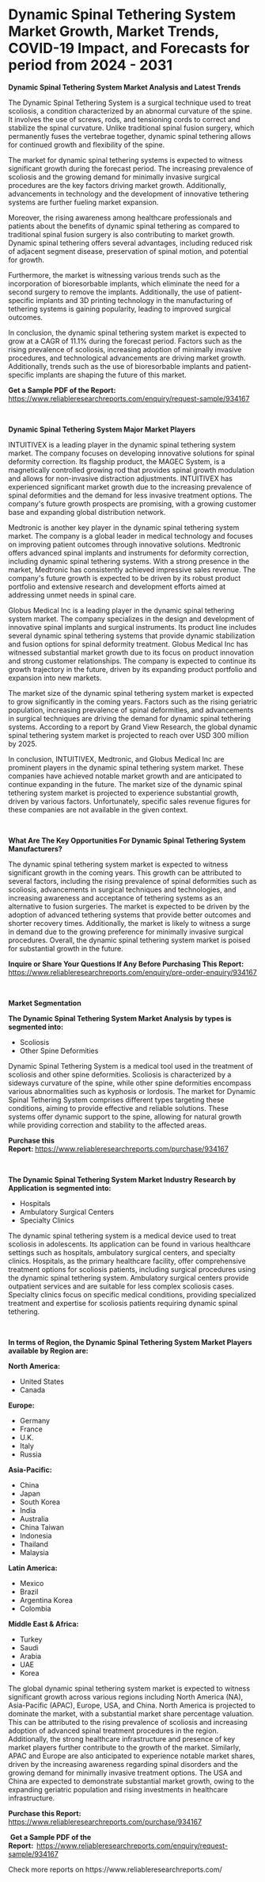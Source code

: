 <p><h1>Dynamic Spinal Tethering System Market Growth, Market Trends, COVID-19 Impact, and Forecasts for period from 2024 - 2031</h1></p><p><strong>Dynamic Spinal Tethering System Market Analysis and Latest Trends</strong></p>
<p><p>The Dynamic Spinal Tethering System is a surgical technique used to treat scoliosis, a condition characterized by an abnormal curvature of the spine. It involves the use of screws, rods, and tensioning cords to correct and stabilize the spinal curvature. Unlike traditional spinal fusion surgery, which permanently fuses the vertebrae together, dynamic spinal tethering allows for continued growth and flexibility of the spine.</p><p>The market for dynamic spinal tethering systems is expected to witness significant growth during the forecast period. The increasing prevalence of scoliosis and the growing demand for minimally invasive surgical procedures are the key factors driving market growth. Additionally, advancements in technology and the development of innovative tethering systems are further fueling market expansion.</p><p>Moreover, the rising awareness among healthcare professionals and patients about the benefits of dynamic spinal tethering as compared to traditional spinal fusion surgery is also contributing to market growth. Dynamic spinal tethering offers several advantages, including reduced risk of adjacent segment disease, preservation of spinal motion, and potential for growth.</p><p>Furthermore, the market is witnessing various trends such as the incorporation of bioresorbable implants, which eliminate the need for a second surgery to remove the implants. Additionally, the use of patient-specific implants and 3D printing technology in the manufacturing of tethering systems is gaining popularity, leading to improved surgical outcomes.</p><p>In conclusion, the dynamic spinal tethering system market is expected to grow at a CAGR of 11.1% during the forecast period. Factors such as the rising prevalence of scoliosis, increasing adoption of minimally invasive procedures, and technological advancements are driving market growth. Additionally, trends such as the use of bioresorbable implants and patient-specific implants are shaping the future of this market.</p></p>
<p><strong>Get a Sample PDF of the Report:&nbsp;</strong> <a href="https://www.reliableresearchreports.com/enquiry/request-sample/934167">https://www.reliableresearchreports.com/enquiry/request-sample/934167</a></p>
<p>&nbsp;</p>
<p><strong>Dynamic Spinal Tethering System Major Market Players</strong></p>
<p><p>INTUITIVEX is a leading player in the dynamic spinal tethering system market. The company focuses on developing innovative solutions for spinal deformity correction. Its flagship product, the MAGEC System, is a magnetically controlled growing rod that provides spinal growth modulation and allows for non-invasive distraction adjustments. INTUITIVEX has experienced significant market growth due to the increasing prevalence of spinal deformities and the demand for less invasive treatment options. The company's future growth prospects are promising, with a growing customer base and expanding global distribution network.</p><p>Medtronic is another key player in the dynamic spinal tethering system market. The company is a global leader in medical technology and focuses on improving patient outcomes through innovative solutions. Medtronic offers advanced spinal implants and instruments for deformity correction, including dynamic spinal tethering systems. With a strong presence in the market, Medtronic has consistently achieved impressive sales revenue. The company's future growth is expected to be driven by its robust product portfolio and extensive research and development efforts aimed at addressing unmet needs in spinal care.</p><p>Globus Medical Inc is a leading player in the dynamic spinal tethering system market. The company specializes in the design and development of innovative spinal implants and surgical instruments. Its product line includes several dynamic spinal tethering systems that provide dynamic stabilization and fusion options for spinal deformity treatment. Globus Medical Inc has witnessed substantial market growth due to its focus on product innovation and strong customer relationships. The company is expected to continue its growth trajectory in the future, driven by its expanding product portfolio and expansion into new markets.</p><p>The market size of the dynamic spinal tethering system market is expected to grow significantly in the coming years. Factors such as the rising geriatric population, increasing prevalence of spinal deformities, and advancements in surgical techniques are driving the demand for dynamic spinal tethering systems. According to a report by Grand View Research, the global dynamic spinal tethering system market is projected to reach over USD 300 million by 2025.</p><p>In conclusion, INTUITIVEX, Medtronic, and Globus Medical Inc are prominent players in the dynamic spinal tethering system market. These companies have achieved notable market growth and are anticipated to continue expanding in the future. The market size of the dynamic spinal tethering system market is projected to experience substantial growth, driven by various factors. Unfortunately, specific sales revenue figures for these companies are not available in the given context.</p></p>
<p>&nbsp;</p>
<p><strong>What Are The Key Opportunities For Dynamic Spinal Tethering System Manufacturers?</strong></p>
<p><p>The dynamic spinal tethering system market is expected to witness significant growth in the coming years. This growth can be attributed to several factors, including the rising prevalence of spinal deformities such as scoliosis, advancements in surgical techniques and technologies, and increasing awareness and acceptance of tethering systems as an alternative to fusion surgeries. The market is expected to be driven by the adoption of advanced tethering systems that provide better outcomes and shorter recovery times. Additionally, the market is likely to witness a surge in demand due to the growing preference for minimally invasive surgical procedures. Overall, the dynamic spinal tethering system market is poised for substantial growth in the future.</p></p>
<p><strong>Inquire or Share Your Questions If Any Before Purchasing This Report:</strong> <a href="https://www.reliableresearchreports.com/enquiry/pre-order-enquiry/934167">https://www.reliableresearchreports.com/enquiry/pre-order-enquiry/934167</a></p>
<p>&nbsp;</p>
<p><strong>Market Segmentation</strong></p>
<p><strong>The Dynamic Spinal Tethering System Market Analysis by types is segmented into:</strong></p>
<p><ul><li>Scoliosis</li><li>Other Spine Deformities</li></ul></p>
<p><p>Dynamic Spinal Tethering System is a medical tool used in the treatment of scoliosis and other spine deformities. Scoliosis is characterized by a sideways curvature of the spine, while other spine deformities encompass various abnormalities such as kyphosis or lordosis. The market for Dynamic Spinal Tethering System comprises different types targeting these conditions, aiming to provide effective and reliable solutions. These systems offer dynamic support to the spine, allowing for natural growth while providing correction and stability to the affected areas.</p></p>
<p><strong>Purchase this Report:&nbsp;</strong><a href="https://www.reliableresearchreports.com/purchase/934167">https://www.reliableresearchreports.com/purchase/934167</a></p>
<p>&nbsp;</p>
<p><strong>The Dynamic Spinal Tethering System Market Industry Research by Application is segmented into:</strong></p>
<p><ul><li>Hospitals</li><li>Ambulatory Surgical Centers</li><li>Specialty Clinics</li></ul></p>
<p><p>The dynamic spinal tethering system is a medical device used to treat scoliosis in adolescents. Its application can be found in various healthcare settings such as hospitals, ambulatory surgical centers, and specialty clinics. Hospitals, as the primary healthcare facility, offer comprehensive treatment options for scoliosis patients, including surgical procedures using the dynamic spinal tethering system. Ambulatory surgical centers provide outpatient services and are suitable for less complex scoliosis cases. Specialty clinics focus on specific medical conditions, providing specialized treatment and expertise for scoliosis patients requiring dynamic spinal tethering.</p></p>
<p>&nbsp;</p>
<p><strong>In terms of Region, the Dynamic Spinal Tethering System Market Players available by Region are:</strong></p>
<p>
    <p> <strong> North America: </strong>
        <ul>
            <li>United States</li>
            <li>Canada</li>
        </ul>
        </p> 
    <p> <strong> Europe: </strong>
        <ul>
            <li>Germany</li>
            <li>France</li>
            <li>U.K.</li>
            <li>Italy</li>
            <li>Russia</li>
        </ul>
        </p> 
    <p> <strong> Asia-Pacific: </strong>
        <ul>
            <li>China</li>
            <li>Japan</li>
            <li>South Korea</li>
            <li>India</li>
            <li>Australia</li>
            <li>China Taiwan</li>
            <li>Indonesia</li>
            <li>Thailand</li>
            <li>Malaysia</li>
        </ul>
        </p> 
    <p> <strong> Latin America: </strong>
        <ul>
            <li>Mexico</li>
            <li>Brazil</li>
            <li>Argentina Korea</li>
            <li>Colombia</li>
        </ul>
        </p> 
    <p> <strong> Middle East & Africa: </strong>
        <ul>
            <li>Turkey</li>
            <li>Saudi</li>
            <li>Arabia</li>
            <li>UAE</li>
            <li>Korea</li>
        </ul>
    </p>
    </p>
<p><p>The global dynamic spinal tethering system market is expected to witness significant growth across various regions including North America (NA), Asia-Pacific (APAC), Europe, USA, and China. North America is projected to dominate the market, with a substantial market share percentage valuation. This can be attributed to the rising prevalence of scoliosis and increasing adoption of advanced spinal treatment procedures in the region. Additionally, the strong healthcare infrastructure and presence of key market players further contribute to the growth of the market. Similarly, APAC and Europe are also anticipated to experience notable market shares, driven by the increasing awareness regarding spinal disorders and the growing demand for minimally invasive treatment options. The USA and China are expected to demonstrate substantial market growth, owing to the expanding geriatric population and rising investments in healthcare infrastructure.</p></p>
<p><strong>Purchase this Report: </strong><a href="https://www.reliableresearchreports.com/purchase/934167">https://www.reliableresearchreports.com/purchase/934167</a></p>
<p>&nbsp;<strong>Get a Sample PDF of the Report:&nbsp;&nbsp;</strong><a href="https://www.reliableresearchreports.com/enquiry/request-sample/934167">https://www.reliableresearchreports.com/enquiry/request-sample/934167</a></p>
<p><strong></strong></p>
<p>Check more reports on https://www.reliableresearchreports.com/</p>